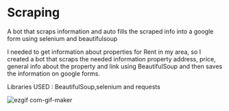 # Scraping
A bot that scraps information and auto fills the scraped info into a google form using selenium and beautifulsoup

I needed to get information about properties for Rent in my area, so I created a bot that scraps the needed information property address, price, general info about the property and link using BeautifulSoup and then saves the information on google forms.

Libraries USED : BeautifulSoup,selenium and requests

![ezgif com-gif-maker](https://user-images.githubusercontent.com/50051546/106049539-08c9af00-6108-11eb-8d22-d136c4f9edb9.gif)

